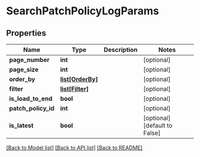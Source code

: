 # SearchPatchPolicyLogParams

## Properties
Name | Type | Description | Notes
------------ | ------------- | ------------- | -------------
**page_number** | **int** |  | [optional] 
**page_size** | **int** |  | [optional] 
**order_by** | [**list[OrderBy]**](OrderBy.md) |  | [optional] 
**filter** | [**list[Filter]**](Filter.md) |  | [optional] 
**is_load_to_end** | **bool** |  | [optional] 
**patch_policy_id** | **int** |  | [optional] 
**is_latest** | **bool** |  | [optional] [default to False]

[[Back to Model list]](../README.md#documentation-for-models) [[Back to API list]](../README.md#documentation-for-api-endpoints) [[Back to README]](../README.md)


